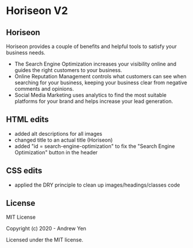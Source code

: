 # Horiseon V2
## Horiseon
Horiseon provides a couple of benefits and helpful tools to satisfy your business needs.

- The Search Engine Optimization increases your visibility online and guides the right customers to your business.
- Online Reputation Management controls what customers can see when searching for your business, keeping your business clear from negative comments and opinions.
- Social Media Marketing uses analytics to find the most suitable platforms for your brand and helps increase your lead generation. 


## HTML edits
- added alt descriptions for all images
- changed title to an actual title (Horiseon)
- added "id = search-engine-optimization" to fix the "Search Engine Optimization" button in the header

## CSS edits
- applied the DRY principle to clean up images/headings/classes code


## License
MIT License

Copyright (c) 2020 - Andrew Yen

Licensed under the MIT license.
